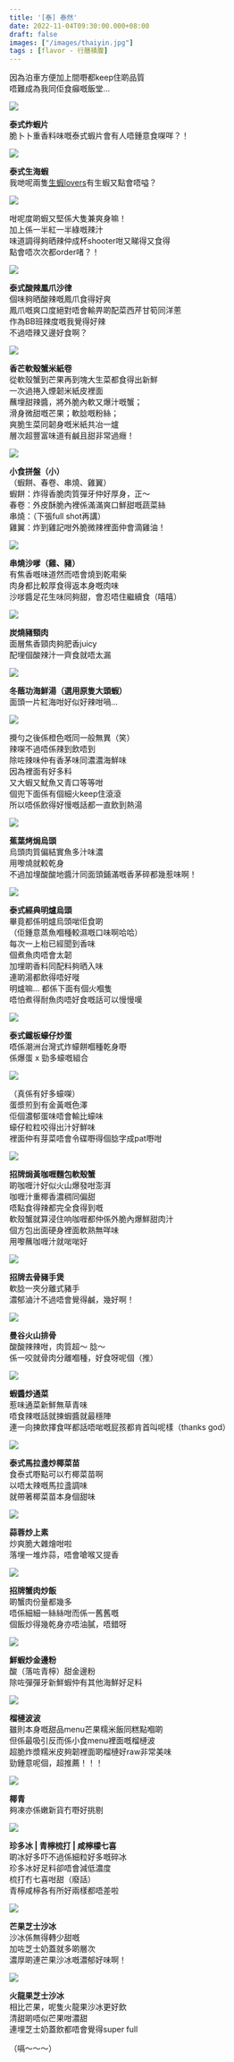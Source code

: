 ```yaml
---
title: '[泰] 泰然'
date: 2022-11-04T09:30:00.000+08:00
draft: false
images: ["/images/thaiyin.jpg"]
tags : [flavor - 行膳積腹]
---
```


因為泊車方便加上間嘢都keep住啲品質  
唔難成為我同佢食癲嘅飯堂... 

![](/images/thaiyin1.jpg)

**泰式炸蝦片**  
脆卜卜重香料味嘅泰式蝦片會有人唔鍾意食㗎咩？！  

![](/images/thaiyin2.jpg)

**泰式生海蝦**  
我哋呢兩隻[生蝦lovers](https://hidie.net/newmaung/)有生蝦又點會唔嗌？  

![](/images/thaiyin3.jpg)

咁呢度啲蝦又堅係大隻兼爽身嘛！  
加上係一半紅一半綠嘅辣汁  
味道調得夠晒辣仲成杯shooter咁又睇得又食得  
點會唔次次都order啫？！  

![](/images/thaiyin4.jpg)

**泰式酸辣鳳爪沙律**  
個味夠晒酸辣嘅鳳爪食得好爽  
鳳爪嘅爽口度絕對唔會輸畀啲配菜西芹甘筍同洋蔥  
作為BB班辣度嘅我覺得好辣  
不過唔辣又邊好食啊？  

![](/images/thaiyin5.jpg)

**香芒軟殼蟹米紙卷**  
從軟殼蟹到芒果再到塊大生菜都食得出新鮮  
一次過捲入煙韌米紙皮裡面  
蘸埋甜辣醬，將外脆內軟又爆汁嘅蟹；  
滑身微甜嘅芒果；軟腍嘅粉絲；  
爽脆生菜同韌身嘅米紙共冶一爐  
層次超豐富味道有鹹且甜非常過癮！  

![](/images/thaiyin6.jpg)

**小食拼盤（小）**  
（蝦餅、春卷、串燒、雞翼）  
蝦餅：炸得香脆肉質彈牙仲好厚身，正～    
春卷：外皮酥脆內裡係滿滿爽口鮮甜嘅蔬菜絲  
串燒：（下張full shot再講）  
雞翼：炸到雞記咁外脆微辣裡面仲會滴雞油！  

![](/images/thaiyin7.jpg)

**串燒沙嗲（雞、豬）**  
有焦香嘅味道然而唔會燒到乾嚡柴  
肉身都比較厚食得返本身嘅肉味  
沙嗲醬足花生味同夠甜，會忍唔住繼續食（嘻嘻）  

![](/images/thaiyin8.jpg)

**炭燒豬頸肉**  
面層焦香頸肉夠肥香juicy  
配埋個酸辣汁一齊食就唔太漏  

![](/images/thaiyin9.jpg)

**冬蔭功海鮮湯（選用原隻大頭蝦）**  
面頭一片紅海咁好似好辣咁喎...

![](/images/thaiyin10.jpg)

攪勻之後係橙色嘅同一般無異（笑）  
辣㗎不過唔係辣到飲唔到  
除咗辣味仲有香茅味同濃濃海鮮味  
因為裡面有好多料  
又大蝦又魷魚又青口等等咁  
個兜下面係有個細火keep住滾滾  
所以唔係飲得好慢嘅話都一直飲到熱湯  

![](/images/thaiyin11.jpg)

**蕉葉烤焗烏頭**  
烏頭肉質偏結實魚多汁味濃  
用嚟燒就較乾身  
不過加埋酸酸地醬汁同面頭鋪滿嘅香茅碎都幾惹味啊！  

![](/images/thaiyin12.jpg)

**泰式經典明爐烏頭**  
畢竟都係明爐烏頭啱佢食啲  
（佢鍾意蒸魚嗰種較濕嘅口味啊哈哈）  
每次一上枱已經聞到香味  
個煮魚肉唔會太韌  
加埋啲香料同配料夠晒入味  
連啲湯都飲得唔好嘥  
明爐嘛... 都係下面有個火嗰隻  
唔怕煮得耐魚肉唔好食嘅話可以慢慢嘆  

![](/images/thaiyin13.jpg)

**泰式鐵板蠔仔炒蛋**  
唔係潮洲台灣式炸蠔餅嗰種乾身嘢  
係爆蛋 x 勁多蠔嘅組合  

![](/images/thaiyin14.jpg)

（真係有好多蠔㗎）  
蛋漿煎到有金黃嘅色澤  
佢個濃郁蛋味唔會輸比蠔味  
蠔仔粒粒咬得出汁好鮮味  
裡面仲有芽菜唔會令碟嘢得個腍字成pat嘢咁  

![](/images/thaiyin15.jpg)

**招牌焗黃咖喱麵包軟殼蟹**  
啲咖喱汁好似火山爆發咁澎湃  
咖喱汁重椰香濃稠同偏甜  
唔點食得辣都完全食得到嘅  
軟殼蟹就算浸住响咖喱都仲係外脆內爆鮮甜肉汁  
個方包出面硬身裡面軟熟無咩味  
用嚟蘸咖喱汁就啱啱好  

![](/images/thaiyin26.jpg)

**招牌去骨豬手煲**  
軟腍一夾分離式豬手  
濃郁滷汁不過唔會覺得鹹，幾好啊！    

![](/images/thaiyin27.jpg)

**曼谷火山排骨**  
酸酸辣辣咁，肉質超～ 腍～  
係一咬就骨肉分離嗰種，好食呀呢個（推）  

![](/images/thaiyin16.jpg)

**蝦醬炒通菜**  
惹味通菜新鮮無草青味  
唔食辣嘅話就揀蝦醬就最穩陣  
連一向揀飲擇食咩都話唔啱嘅屁孩都肯首叫呢樣（thanks god）  

![](/images/thaiyin17.jpg)

**泰式馬拉盞炒椰菜苗**  
食泰式嘢點可以冇椰菜苗啊  
以唔太辣嘅馬拉盞調味  
就帶著椰菜苗本身個甜味  

![](/images/thaiyin18.jpg)

**蒜蓉炒上素**  
炒爽脆大雜燴咁啦  
落埋一堆炸蒜，唔會嗆喉又提香  

![](/images/thaiyin19.jpg)

**招牌蟹肉炒飯**  
啲蟹肉份量都幾多  
唔係細細一絲絲咁而係一舊舊嘅  
個飯炒得幾乾身亦唔油膩，唔錯呀  

![](/images/thaiyin20.jpg)

**鮮蝦炒金邊粉**  
酸（落咗青檸）甜金邊粉  
除咗彈彈牙新鮮蝦仲有其他海鮮好足料  

![](/images/thaiyin21.jpg)

**榴槤波波**  
雖則本身嘅甜品menu芒果糯米飯同糕點嗰啲  
但係最吸引反而係小食menu裡面嘅榴槤波  
超脆炸漿糯米皮夠韌裡面啲榴槤好raw非常美味  
勁鍾意呢個，超推薦！！！  

![](/images/thaiyin22.jpg)

**椰青**  
夠凍亦係嫩新貨冇嘢好挑剔  

![](/images/thaiyin23.jpg)

**珍多冰 | 青檸梳打 | 咸檸檬七喜**  
啲冰好多吓不過係細粒好多嘅碎冰  
珍多冰好足料卻唔會減低濃度  
梳打冇七喜咁甜（廢話）  
青檸咸檸各有所好兩樣都唔差啦  

![](/images/thaiyin24.jpg)

**芒果芝士沙冰**  
沙冰係無得轉少甜嘅  
加咗芝士奶蓋就多啲層次  
濃厚啲連芒果沙冰嘅濃郁好味啊！  

![](/images/thaiyin25.jpg)

**火龍果芝士沙冰**  
相比芒果，呢隻火龍果沙冰更好飲  
清甜啲唔似芒果咁濃甜  
連埋芝士奶蓋飲都唔會覺得super full  
  
（嗝～～～）    
